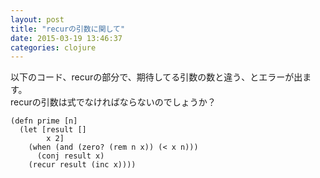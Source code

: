 ```yaml
---
layout: post
title: "recurの引数に関して"
date: 2015-03-19 13:46:37
categories: clojure
---
```

<p>以下のコード、recurの部分で、期待してる引数の数と違う、とエラーが出ます。<br>
recurの引数は式でなければならないのでしょうか？</p>

<pre><code>(defn prime [n]
  (let [result []
        x 2]
    (when (and (zero? (rem n x)) (&lt; x n)))
      (conj result x)
    (recur result (inc x))))
</code></pre>
